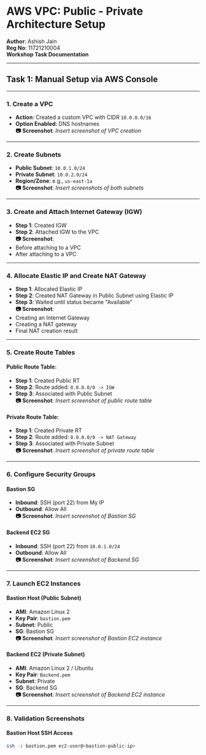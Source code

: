# AWS VPC: Public - Private Architecture Setup

**Author**: Ashish Jain  
**Reg No**: 11721210004  
**Workshop Task Documentation**

---

## Task 1: Manual Setup via AWS Console

---

### 1. Create a VPC
- **Action**: Created a custom VPC with CIDR `10.0.0.0/16`
- **Option Enabled**: DNS hostnames  
**📷 Screenshot**: *Insert screenshot of VPC creation*

---

### 2. Create Subnets
- **Public Subnet**: `10.0.1.0/24`  
- **Private Subnet**: `10.0.2.0/24`  
- **Region/Zone**: e.g., `us-east-1a`  
**📷 Screenshot**: *Insert screenshots of both subnets*

---

### 3. Create and Attach Internet Gateway (IGW)
- **Step 1**: Created IGW  
- **Step 2**: Attached IGW to the VPC  
**📷 Screenshot**:  
- Before attaching to a VPC  
- After attaching to a VPC

---

### 4. Allocate Elastic IP and Create NAT Gateway
- **Step 1**: Allocated Elastic IP  
- **Step 2**: Created NAT Gateway in Public Subnet using Elastic IP  
- **Step 3**: Waited until status became "Available"  
**📷 Screenshot**:  
- Creating an Internet Gateway  
- Creating a NAT gateway  
- Final NAT creation result

---

### 5. Create Route Tables

#### Public Route Table:
- **Step 1**: Created Public RT  
- **Step 2**: Route added: `0.0.0.0/0 -> IGW`  
- **Step 3**: Associated with Public Subnet  
**📷 Screenshot**: *Insert screenshot of public route table*

#### Private Route Table:
- **Step 1**: Created Private RT  
- **Step 2**: Route added: `0.0.0.0/0 -> NAT Gateway`  
- **Step 3**: Associated with Private Subnet  
**📷 Screenshot**: *Insert screenshot of private route table*

---

### 6. Configure Security Groups

#### Bastion SG
- **Inbound**: SSH (port 22) from My IP  
- **Outbound**: Allow All  
**📷 Screenshot**: *Insert screenshot of Bastion SG*

#### Backend EC2 SG
- **Inbound**: SSH (port 22) from `10.0.1.0/24`  
- **Outbound**: Allow All  
**📷 Screenshot**: *Insert screenshot of Backend SG*

---

### 7. Launch EC2 Instances

#### Bastion Host (Public Subnet)
- **AMI**: Amazon Linux 2  
- **Key Pair**: `bastion.pem`  
- **Subnet**: Public  
- **SG**: Bastion SG  
**📷 Screenshot**: *Insert screenshot of Bastion EC2 instance*

#### Backend EC2 (Private Subnet)
- **AMI**: Amazon Linux 2 / Ubuntu  
- **Key Pair**: `Backend.pem`  
- **Subnet**: Private  
- **SG**: Backend SG  
**📷 Screenshot**: *Insert screenshot of Backend EC2 instance*

---

### 8. Validation Screenshots

#### Bastion Host SSH Access
```bash
ssh -i bastion.pem ec2-user@<bastion-public-ip>
